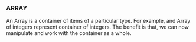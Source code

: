 ### ARRAY

An Array is a container of items of a particular type.
For example, and Array of integers represent container of integers.
The benefit is that, we can now manipulate and work with the container as a whole.